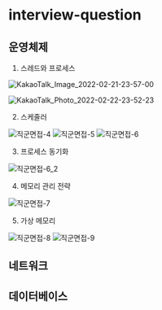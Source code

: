 # interview-question

## 운영체제

1. 스레드와 프로세스

![KakaoTalk_Image_2022-02-21-23-57-00](https://user-images.githubusercontent.com/96922437/154979741-49db7a92-4d92-4dc0-9ab3-ca658d02592e.jpeg)

![KakaoTalk_Photo_2022-02-22-23-52-23](https://user-images.githubusercontent.com/96922437/155157824-f4bfc98f-c45c-4257-9783-876d32c62fd7.jpeg)

2. 스케줄러

![직군면접-4](https://user-images.githubusercontent.com/96922437/155338683-8c2ae4ea-7311-4aad-8958-dab9d9236045.jpeg)
![직군면접-5](https://user-images.githubusercontent.com/96922437/155338696-c0c762be-ce38-41c6-be9e-1f058955529e.jpeg)
![직군면접-6](https://user-images.githubusercontent.com/96922437/155338703-109a6a29-c80c-42e2-89b8-c43b716093b7.jpeg)

3. 프로세스 동기화

![직군면접-6_2](https://user-images.githubusercontent.com/96922437/155547337-e5145982-88e8-4cac-924e-9cf16b9d7270.jpeg)

4. 메모리 관리 전략

![직군면접-7](https://user-images.githubusercontent.com/96922437/155547208-26d7466e-61e1-4aa3-8c1f-bf2250bfc62a.jpeg)

5. 가상 메모리

![직군면접-8](https://user-images.githubusercontent.com/96922437/155843443-0dac4e1a-2566-4b47-83b9-fb7e36280b7b.jpeg)
![직군면접-9](https://user-images.githubusercontent.com/96922437/155843446-a0beb06c-5e4c-4d7e-9c8e-f6ab99ce4037.jpeg)

## 네트워크

## 데이터베이스

